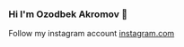 ### Hi I'm Ozodbek Akromov 👋
Follow my instagram account <a href="https://www.instagram.com/avazvic___">instagram.com<a>
